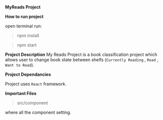 **MyReads Project**


**How to run project**

open terminal run:
> npm install

> npm start

**Project Description**
My Reads Project is a book classification project which allows user to change book state between shelfs (`Currently Reading` , `Read` , `Want to Read`).
  
**Project Dependancies**

Project uses `React` framework.

**Important Files**

>src/component 

where all the component setting.